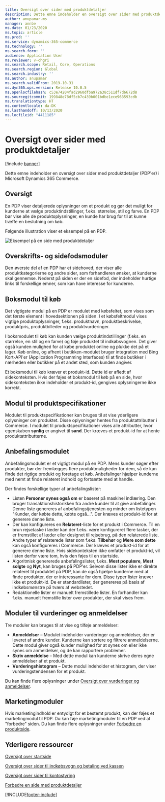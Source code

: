 ```yaml
---
title: Oversigt over sider med produktdetaljer
description: Dette emne indeholder en oversigt over sider med produktdetaljer (PDP'er) i Microsoft Dynamics 365 Commerce.
author: anupamar-ms
manager: annbe
ms.date: 01/23/2020
ms.topic: article
ms.prod: ''
ms.service: dynamics-365-commerce
ms.technology: ''
ms.search.form: ''
audience: Application User
ms.reviewer: v-chgri
ms.search.scope: Retail, Core, Operations
ms.search.region: Global
ms.search.industry: ''
ms.author: anupamar
ms.search.validFrom: 2019-10-31
ms.dyn365.ops.version: Release 10.0.5
ms.openlocfilehash: c53e74204fad2960dfba972a38c511df7d6672d8
ms.sourcegitcommit: 199848e78df5cb7c439b001bdbe1ece963593cdb
ms.translationtype: HT
ms.contentlocale: da-DK
ms.lasthandoff: 10/13/2020
ms.locfileid: "4411185"
---
```

# <a name="product-details-pages-overview"></a>Oversigt over sider med produktdetaljer

[!include [banner](includes/banner.md)]

Dette emne indeholder en oversigt over sider med produktdetaljer (PDP'er) i Microsoft Dynamics 365 Commerce.

## <a name="overview"></a>Oversigt

En PDP viser detaljerede oplysninger om et produkt og gør det muligt for kunderne at vælge produktindstillinger, f.eks. størrelse, stil og farve. En PDP bør vise alle de produktoplysninger, en kunde har brug for til at kunne træffe en beslutning om køb.

Følgende illustration viser et eksempel på en PDP.

![Eksempel på en side med produktdetaljer](./media/pdp.PNG)

## <a name="header-and-footer-modules"></a>Overskrifts- og sidefodsmoduler

Den øverste del af en PDP har et sidehoved, der viser alle produktkategorierne og andre sider, som forhandleren ønsker, at kunderne skal gennemse. Nederst på siden er der en sidefod, der indeholder hurtige links til forskellige emner, som kan have interesse for kunderne.

## <a name="buy-box-module"></a>Boksmodul til køb

Det vigtigste modul på en PDP er modulet med købsfeltet, som vises som det første element i hovedsektionen på siden. I et købsfeltmodul vises vigtige produktoplysninger, f.eks. produktnavn, produktbeskrivelse, produktpris, produktbilleder og produktvurderinger.

I boksmodulet til køb kan kunden vælge produktindstillinger (f.eks. en størrelse, en stil og en farve) og føje produktet til indkøbsvognen. Det giver også kunden mulighed for at købe produktet online og plukke det på et lager. Køb online, og afhent i butikken-modulet bruger integration med Bing Kort-API'er (Application Programming Interfaces) til at finde butikker i nærheden eller butikker på et andet sted, som kunden angiver.

Et boksmodul til køb kræver et produkt-id. Dette id er afledt af sidekonteksten. Hvis der føjes et boksmodul til køb på en side, hvor sidekonteksten ikke indeholder et produkt-id, gengives oplysningerne ikke korrekt.

## <a name="product-specifications-module"></a>Modul til produktspecifikationer

Modulet til produktspecifikationer kan bruges til at vise yderligere oplysninger om produktet. Disse oplysninger hentes fra produktattributter i Commerce. I modulet til produktspecifikationer vises alle attributter, hvor egenskaben **synlig** er angivet til **sand**. Der kræves et produkt-id for at hente produktattributterne.

## <a name="recommendations-module"></a>Anbefalingsmodulet

Anbefalingsmodulet er et vigtigt modul på en PDP. Mens kunder søger efter produkter, bør der fremlægges flere produktmuligheder for dem, så de kan finde det rigtige produkt og foretage et køb. Anbefalinger hjælper kunderne med nemt at finde relateret indhold og fortsætte med at handle.

Der findes forskellige typer af anbefalingslister:

- Listen **Personer synes også om** er baseret på maskinel indlæring. Den bruger transaktionshistorikken fra andre kunder til at give anbefalinger. Denne liste genereres af anbefalingstjenesten og minder om listetypen "Kunder, der købte dette, købte også...". Der kræves et produkt-id for at generere denne liste.
- Der kan konfigureres en **Relateret**-liste for et produkt i Commerce. Til en brun rejsetaske i læder kan der f.eks. være konfigureret flere tasker, der er fremstillet af læder eller designet til rejsebrug, på den relaterede liste. Andre typer af relaterede lister som f.eks. **Tilbehør** og **Mere som dette** kan også konfigureres i Commerce. Der kræves et produkt-id for at generere denne liste. Hvis sidekonteksten ikke omfatter et produkt-id, vil listen derfor være tom, hvis den føjes til en startside.
- Algoritmisk genererede anbefalingslister, f.eks. **Mest populære**, **Mest solgte** og **Nyt**, kan bruges på PDP'er. Selvom disse lister ikke er direkte relateret til produktet på PDP, kan de også hjælpe kunderne med at finde produkter, der er interessante for dem. Disse typer lister kræver ikke et produkt-id. De er standardlister, der genereres på basis af indkøbsmønstre på tværs af webstedet.
- Redaktionelle lister er manuelt fremstillede lister. En forhandler kan f.eks. manuelt fremstille lister over produkter, der skal vises frem.

## <a name="ratings-and-reviews-modules"></a>Moduler til vurderinger og anmeldelser

Tre moduler kan bruges til at vise og tilføje anmeldelser:

- **Anmeldelser** – Modulet indeholder vurderinger og anmeldelser, der er leveret af andre kunder. Kunderne kan sortere og filtrere anmeldelserne. Dette modul giver også kunder mulighed for at synes om eller ikke synes om anmeldelser, og de kan rapportere problemer.
- **Skriv anmeldelse** – Med dette modul kan kunderne skrive deres egne anmeldelser af et produkt.
- **Vurderingshistogram** – Dette modul indeholder et histogram, der viser vurderingstendensen for et produkt.

Du kan finde flere oplysninger under [Oversigt over vurderinger og anmeldelser](ratings-reviews-overview.md).

## <a name="marketing-modules"></a>Marketingmoduler

Hvis marketingindhold er entydigt for et bestemt produkt, kan der føjes et marketingmodul til PDP. Du kan føje marketingmoduler til en PDP ved at "forbedre" siden. Du kan finde flere oplysninger under [Forbedre en produktside](enrich-product-page.md).

## <a name="additional-resources"></a>Yderligere ressourcer

[Oversigt over startside](quick-tour-home-page.md)

[Oversigt over sider til indkøbsvogn og betaling ved kassen](quick-tour-cart-checkout.md)

[Oversigt over sider til kontostyring](quick-tour-account-management.md)

[Forbedre en side med produktdetaljer](enrich-product-page.md)


[!INCLUDE[footer-include](../includes/footer-banner.md)]